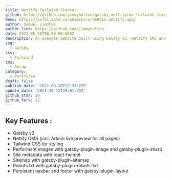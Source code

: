 ```yaml
---
title: Netlify Tailwind Starter
github: https://github.com/jimmybutton/gatsby-netlifycms-tailwind-starter
demo: https://infallible-varahamihira-058515.netlify.app/
author: Samuel Liedtke
author_link: https://github.com/jimmybutton
date: 2023-05-10T00:00:00.000Z
description: An example website built using Gatsby v3, Netlify CMS and Tailwind CSS.
ssg:
  - Gatsby
css:
  - Tailwind
cms:
  - Decap
category:
  - Portfolio
draft: false
publish_date: '2021-09-18T12:33:25Z'
update_date: '2021-10-12T20:01:59Z'
github_star: 20
github_fork: 12
---
```

## Key Features :

- Gatsby v3
- Netlify CMS (incl. Admin live preview for all pages)
- Tailwind CSS for styling
- Performant images with gatsby-plugin-image and gatsby-plugin-sharp
- Site metadata with react-helmet
- Sitemap with gatsby-plugin-sitemap
- Robots.txt with gatsby-plugin-robots-txt
- Persistent navbar and footer with gatsby-plugin-layout